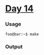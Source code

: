 # [Day 14](https://adventofcode.com/2024/day/14)
### Usage
```
foo@bar:~$ make
```
### Output
```
```